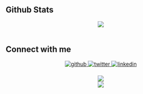 ## Github Stats  
<div align="center"><img src="https://github-readme-stats.vercel.app/api?username=emrahbeydilli&show_icons=true&count_private=true&hide_border=true" align="center" /></div>  
<br/> 

## Connect with me  
<div align="center">
<a href="https://github.com/emrahbeydilli" target="_blank">
<img src=https://img.shields.io/badge/github-%2324292e.svg?&style=for-the-badge&logo=github&logoColor=white alt=github style="margin-bottom: 5px;" />
</a>
<a href="https://twitter.com/emrahbeydilli" target="_blank">
<img src=https://img.shields.io/badge/twitter-%2300acee.svg?&style=for-the-badge&logo=twitter&logoColor=white alt=twitter style="margin-bottom: 5px;" />
</a>
<a href="https://linkedin.com/in/emrahbeydilli" target="_blank">
<img src=https://img.shields.io/badge/linkedin-%231E77B5.svg?&style=for-the-badge&logo=linkedin&logoColor=white alt=linkedin style="margin-bottom: 5px;" />
</a>  
</div>
<br/>

<div align="center">
<img src="https://komarev.com/ghpvc/?username=emrahbeydilli&&style=flat-square" align="center" />
</div> 
<div align="center">
<a href="https://www.buymeacoffee.com/emrahbeydilli" target="_blank" style="display: inline-block;">
<img src="https://img.shields.io/badge/Donate-Buy%20Me%20A%20Coffee-orange.svg?style=flat-square&logo=buymeacoffee"  align="center" />
</a></div>
